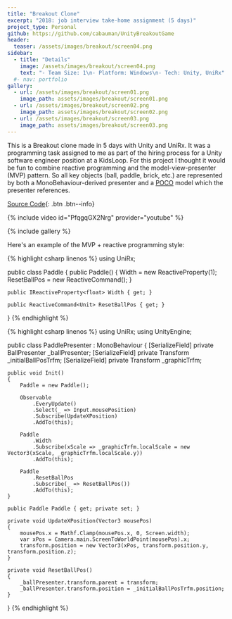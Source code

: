 ```yaml
---
title: "Breakout Clone"
excerpt: "2018: job interview take-home assignment (5 days)"
project_type: Personal
github: https://github.com/cabauman/UnityBreakoutGame
header:
  teaser: /assets/images/breakout/screen04.png
sidebar:
  - title: "Details"
    image: /assets/images/breakout/screen04.png
    text: "- Team Size: 1\n- Platform: Windows\n- Tech: Unity, UniRx"
  #- nav: portfolio
gallery:
  - url: /assets/images/breakout/screen01.png
    image_path: assets/images/breakout/screen01.png
  - url: /assets/images/breakout/screen02.png
    image_path: assets/images/breakout/screen02.png
  - url: /assets/images/breakout/screen03.png
    image_path: assets/images/breakout/screen03.png
---
```


This is a Breakout clone made in 5 days with Unity and UniRx. It was a programming task assigned to me as part of the hiring process for a Unity software engineer position at a KidsLoop. For this project I thought it would be fun to combine reactive programming and the model-view-presenter (MVP) pattern. So all key objects (ball, paddle, brick, etc.) are represented by both a MonoBehaviour-derived presenter and a [POCO](https://en.wikipedia.org/wiki/Plain_old_CLR_object) model which the presenter references.

[Source Code](https://github.com/cabauman/UnityBreakoutGame){: .btn .btn--info}

{% include video id="PfqgqGX2Nrg" provider="youtube" %}

{% include gallery %}

Here's an example of the MVP + reactive programming style:

{% highlight csharp linenos %}
using UniRx;

public class Paddle
{
    public Paddle()
    {
        Width = new ReactiveProperty<float>(1);
        ResetBallPos = new ReactiveCommand<Unit>();
    }

    public IReactiveProperty<float> Width { get; }

    public ReactiveCommand<Unit> ResetBallPos { get; }
}
{% endhighlight %}

{% highlight csharp linenos %}
using UniRx;
using UnityEngine;

public class PaddlePresenter : MonoBehaviour
{
    [SerializeField]
    private BallPresenter _ballPresenter;
    [SerializeField]
    private Transform _initialBallPosTrfm;
    [SerializeField]
    private Transform _graphicTrfm;

    public void Init()
    {
        Paddle = new Paddle();

        Observable
            .EveryUpdate()
            .Select(_ => Input.mousePosition)
            .Subscribe(UpdateXPosition)
            .AddTo(this);

        Paddle
            .Width
            .Subscribe(xScale => _graphicTrfm.localScale = new Vector3(xScale, _graphicTrfm.localScale.y))
            .AddTo(this);

        Paddle
            .ResetBallPos
            .Subscribe(_ => ResetBallPos())
            .AddTo(this);
    }

    public Paddle Paddle { get; private set; }

    private void UpdateXPosition(Vector3 mousePos)
    {
        mousePos.x = Mathf.Clamp(mousePos.x, 0, Screen.width);
        var xPos = Camera.main.ScreenToWorldPoint(mousePos).x;
        transform.position = new Vector3(xPos, transform.position.y, transform.position.z);
    }

    private void ResetBallPos()
    {
        _ballPresenter.transform.parent = transform;
        _ballPresenter.transform.position = _initialBallPosTrfm.position;
    }
}
{% endhighlight %}
